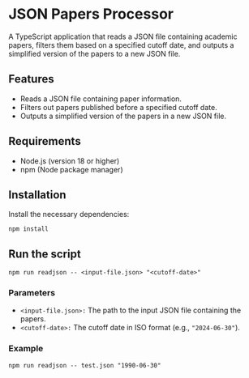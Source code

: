 # JSON Papers Processor

A TypeScript application that reads a JSON file containing academic papers, filters them based on a specified cutoff date, and outputs a simplified version of the papers to a new JSON file.

## Features

- Reads a JSON file containing paper information.
- Filters out papers published before a specified cutoff date.
- Outputs a simplified version of the papers in a new JSON file.

## Requirements

- Node.js (version 18 or higher)
- npm (Node package manager)

## Installation

Install the necessary dependencies:

`npm install`

## Run the script

`npm run readjson -- <input-file.json> "<cutoff-date>"`

### Parameters

- `<input-file.json>:` The path to the input JSON file containing the papers.
- `<cutoff-date>:` The cutoff date in ISO format (e.g., `"2024-06-30"`).

### Example

`npm run readjson -- test.json "1990-06-30"`